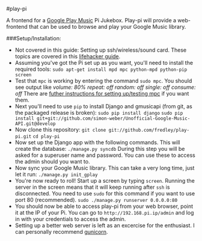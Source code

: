 #play-pi

A frontend for a [Google Play Music](http://play.google.com/music/) Pi Jukebox. Play-pi will provide a web-frontend that can be used to browse and play your Google Music library.

###Setup/Installation:

* Not covered in this guide: Setting up ssh/wireless/sound card. These topics are covered in this [lifehacker guide](http://lifehacker.com/5978594/turn-a-raspberry-pi-into-an-airplay-receiver-for-streaming-music-in-your-living-room).
* Assuming you've got the Pi set up as you want, you'll need to install the required tools:
`sudo apt-get install mpd mpc python-mpd python-pip screen`
* Test that `mpc` is working by entering the command `sudo mpc`. You should see output like
*volume: 80%   repeat: off   random: off   single: off   consume: off*
There are [futher instructions for setting up/testing mpc](http://www.gmpa.it/it9xxs/?p=727) if you want them.
* Next you'll need to use `pip` to install Django and gmusicapi (from git, as the packaged release is broken):
`sudo pip install django`
`sudo pip install git+git://github.com/simon-weber/Unofficial-Google-Music-API.git@develop`
* Now clone this repository:
`git clone git://github.com/fredley/play-pi.git`
`cd play-pi`
* Now set up the Django app with the following commands. This will create the database:
`./manage.py syncdb`
During this step you will be asked for a superuser name and password. You can use these to access the admin should you want to.
* Now sync your Google Music library. This can take a very long time, just let it run:
`./manage.py init_gplay`
* You're now ready to roll! Start up a screen by typing `screen`. Running the server in the screen means that it will keep running after `ssh` is disconnected. You need to use `sudo` for this command if you want to use port 80 (recommended).
`sudo ./manage.py runserver 0.0.0.0:80`
* You should now be able to access play-pi from your web browser, point it at the IP of your Pi. You can go to `http://192.168.pi.ip/admin` and log in with your credentials to access the admin.
* Setting up a better web server is left as an excercise for the enthusiast. I can personally recommend [gunicorn](http://gunicorn.org/).
